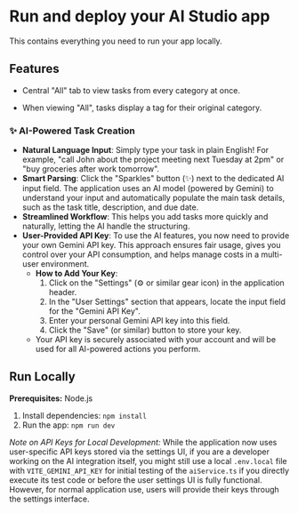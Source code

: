 # Run and deploy your AI Studio app

This contains everything you need to run your app locally.

## Features

- Central "All" tab to view tasks from every category at once.

- When viewing "All", tasks display a tag for their original category.


### ✨ AI-Powered Task Creation

- **Natural Language Input**: Simply type your task in plain English! For example, "call John about the project meeting next Tuesday at 2pm" or "buy groceries after work tomorrow".
- **Smart Parsing**: Click the "Sparkles" button (✨) next to the dedicated AI input field. The application uses an AI model (powered by Gemini) to understand your input and automatically populate the main task details, such as the task title, description, and due date.
- **Streamlined Workflow**: This helps you add tasks more quickly and naturally, letting the AI handle the structuring.
- **User-Provided API Key**: To use the AI features, you now need to provide your own Gemini API key. This approach ensures fair usage, gives you control over your API consumption, and helps manage costs in a multi-user environment.
    - **How to Add Your Key**:
        1. Click on the "Settings" (⚙️ or similar gear icon) in the application header.
        2. In the "User Settings" section that appears, locate the input field for the "Gemini API Key".
        3. Enter your personal Gemini API key into this field.
        4. Click the "Save" (or similar) button to store your key.
    - Your API key is securely associated with your account and will be used for all AI-powered actions you perform.


## Run Locally

**Prerequisites:**  Node.js

1. Install dependencies:
   `npm install`
2. Run the app:
   `npm run dev`

*Note on API Keys for Local Development:* While the application now uses user-specific API keys stored via the settings UI, if you are a developer working on the AI integration itself, you might still use a local `.env.local` file with `VITE_GEMINI_API_KEY` for initial testing of the `aiService.ts` if you directly execute its test code or before the user settings UI is fully functional. However, for normal application use, users will provide their keys through the settings interface.
